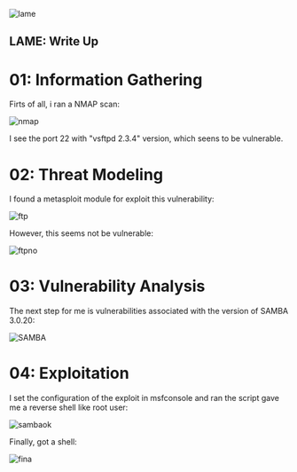 ![lame](https://user-images.githubusercontent.com/43796175/105421932-e835bc80-5c10-11eb-9ace-f5e0f34407d4.jpg)

## LAME: Write Up

# 01: Information Gathering

Firts of all, i ran a NMAP scan:

![nmap](https://user-images.githubusercontent.com/43796175/105422199-52e6f800-5c11-11eb-9d5c-f11edeef1217.jpg)

I see the port 22 with "vsftpd 2.3.4" version, which seens to be vulnerable.

# 02: Threat Modeling

I found a metasploit module for exploit this vulnerability:

![ftp](https://user-images.githubusercontent.com/43796175/105422583-f7693a00-5c11-11eb-8f00-ad22f801efd3.jpg)

However, this seems not be vulnerable:

![ftpno](https://user-images.githubusercontent.com/43796175/105424208-f71e6e00-5c14-11eb-8014-84b267df30ef.jpg)

# 03: Vulnerability Analysis

The next step for me is vulnerabilities associated with the version of SAMBA 3.0.20:

![SAMBA](https://user-images.githubusercontent.com/43796175/105424661-bd9a3280-5c15-11eb-8edd-f6beb69bfd63.jpg)

# 04: Exploitation

I set the configuration of the exploit in msfconsole and ran the script gave me a reverse shell like root user:

![sambaok](https://user-images.githubusercontent.com/43796175/105425003-782a3500-5c16-11eb-9da1-6a972aa548cd.jpg)

Finally, got a shell:

![fina](https://user-images.githubusercontent.com/43796175/105425162-d0f9cd80-5c16-11eb-84d9-2aa8c580a198.jpg)
